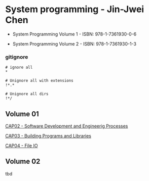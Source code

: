 # System programming - Jin-Jwei Chen


* System Programming Volume 1 - ISBN: 978-1-7361930-0-6

* System Programming Volume 2 - ISBN: 978-1-7361930-1-3


### gitignore

```
# ignore all
*

# Unignore all with extensions
!*.*

# Unignore all dirs
!*/
```

## Volume 01

[CAP02 - Software Development and Engineerig Processes](volume01/cap02_softwareDevelopment/readme.md)

[CAP03 - Building Programs and Libraries](volume01/cap03_buildingProgLib/readme.md)

[CAP04 - File IO](volume01/cap04_fileIO/readme.md)

## Volume 02

tbd